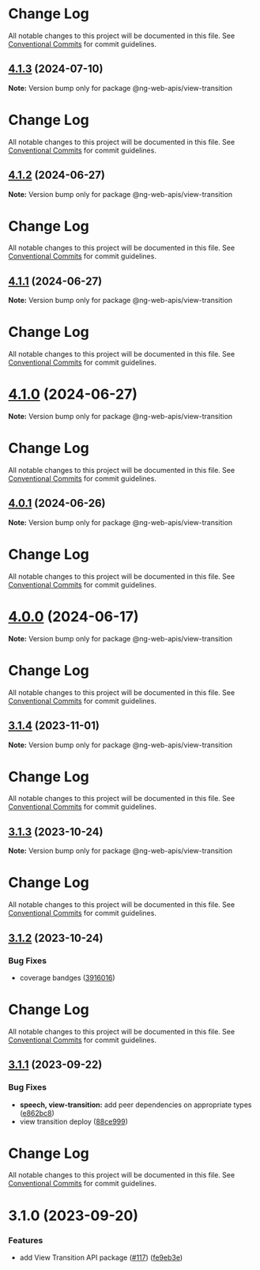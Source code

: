 # Change Log

All notable changes to this project will be documented in this file. See
[Conventional Commits](https://conventionalcommits.org) for commit guidelines.

## [4.1.3](https://github.com/taiga-family/ng-web-apis/compare/@ng-web-apis/view-transition@4.1.2...@ng-web-apis/view-transition@4.1.3) (2024-07-10)

**Note:** Version bump only for package @ng-web-apis/view-transition

# Change Log

All notable changes to this project will be documented in this file. See
[Conventional Commits](https://conventionalcommits.org) for commit guidelines.

## [4.1.2](https://github.com/taiga-family/ng-web-apis/compare/@ng-web-apis/view-transition@4.1.1...@ng-web-apis/view-transition@4.1.2) (2024-06-27)

**Note:** Version bump only for package @ng-web-apis/view-transition

# Change Log

All notable changes to this project will be documented in this file. See
[Conventional Commits](https://conventionalcommits.org) for commit guidelines.

## [4.1.1](https://github.com/taiga-family/ng-web-apis/compare/@ng-web-apis/view-transition@4.1.0...@ng-web-apis/view-transition@4.1.1) (2024-06-27)

**Note:** Version bump only for package @ng-web-apis/view-transition

# Change Log

All notable changes to this project will be documented in this file. See
[Conventional Commits](https://conventionalcommits.org) for commit guidelines.

# [4.1.0](https://github.com/taiga-family/ng-web-apis/compare/@ng-web-apis/view-transition@4.0.1...@ng-web-apis/view-transition@4.1.0) (2024-06-27)

**Note:** Version bump only for package @ng-web-apis/view-transition

# Change Log

All notable changes to this project will be documented in this file. See
[Conventional Commits](https://conventionalcommits.org) for commit guidelines.

## [4.0.1](https://github.com/taiga-family/ng-web-apis/compare/@ng-web-apis/view-transition@4.0.0...@ng-web-apis/view-transition@4.0.1) (2024-06-26)

**Note:** Version bump only for package @ng-web-apis/view-transition

# Change Log

All notable changes to this project will be documented in this file. See
[Conventional Commits](https://conventionalcommits.org) for commit guidelines.

# [4.0.0](https://github.com/taiga-family/ng-web-apis/compare/@ng-web-apis/view-transition@3.1.4...@ng-web-apis/view-transition@4.0.0) (2024-06-17)

**Note:** Version bump only for package @ng-web-apis/view-transition

# Change Log

All notable changes to this project will be documented in this file. See
[Conventional Commits](https://conventionalcommits.org) for commit guidelines.

## [3.1.4](https://github.com/taiga-family/ng-web-apis/compare/@ng-web-apis/view-transition@3.1.3...@ng-web-apis/view-transition@3.1.4) (2023-11-01)

**Note:** Version bump only for package @ng-web-apis/view-transition

# Change Log

All notable changes to this project will be documented in this file. See
[Conventional Commits](https://conventionalcommits.org) for commit guidelines.

## [3.1.3](https://github.com/taiga-family/ng-web-apis/compare/@ng-web-apis/view-transition@3.1.2...@ng-web-apis/view-transition@3.1.3) (2023-10-24)

**Note:** Version bump only for package @ng-web-apis/view-transition

# Change Log

All notable changes to this project will be documented in this file. See
[Conventional Commits](https://conventionalcommits.org) for commit guidelines.

## [3.1.2](https://github.com/taiga-family/ng-web-apis/compare/@ng-web-apis/view-transition@3.1.1...@ng-web-apis/view-transition@3.1.2) (2023-10-24)

### Bug Fixes

- coverage bandges
  ([3916016](https://github.com/taiga-family/ng-web-apis/commit/39160166d865b37da18aa6358de9966486046969))

# Change Log

All notable changes to this project will be documented in this file. See
[Conventional Commits](https://conventionalcommits.org) for commit guidelines.

## [3.1.1](https://github.com/taiga-family/ng-web-apis/compare/@ng-web-apis/view-transition@3.1.0...@ng-web-apis/view-transition@3.1.1) (2023-09-22)

### Bug Fixes

- **speech, view-transition:** add peer dependencies on appropriate types
  ([e862bc8](https://github.com/taiga-family/ng-web-apis/commit/e862bc861394946577232d19ffba553aa388a52e))
- view transition deploy
  ([88ce999](https://github.com/taiga-family/ng-web-apis/commit/88ce999565ffa7233ab630fcc08a18e02afef17a))

# Change Log

All notable changes to this project will be documented in this file. See
[Conventional Commits](https://conventionalcommits.org) for commit guidelines.

# 3.1.0 (2023-09-20)

### Features

- add View Transition API package ([#117](https://github.com/taiga-family/ng-web-apis/issues/117))
  ([fe9eb3e](https://github.com/taiga-family/ng-web-apis/commit/fe9eb3ea331552ffe6e6592fc2d728e329debec5))
